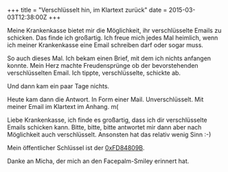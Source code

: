 +++
title = "Verschlüsselt hin, im Klartext zurück"
date = 2015-03-03T12:38:00Z
+++


Meine Krankenkasse bietet mir die Möglichkeit, ihr verschlüsselte Emails zu schicken. Das finde ich großartig. Ich freue mich jedes Mal heimlich, wenn ich meiner Krankenkasse eine Email schreiben darf oder sogar muss.

So auch dieses Mal. Ich bekam einen Brief, mit dem ich nichts anfangen konnte. Mein Herz machte Freudensprünge ob der bevorstehenden verschlüsselten Email. Ich tippte, verschlüsselte, schickte ab.

Und dann kam ein paar Tage nichts.

Heute kam dann die Antwort. In Form einer Mail. Unverschlüsselt. Mit meiner Email im Klartext im Anhang. m(

Liebe Krankenkasse, ich finde es großartig, dass ich dir verschlüsselte Emails schicken kann. Bitte, bitte, bitte antwortet mir dann aber nach Möglichkeit auch verschlüsselt. Ansonsten hat das relativ wenig Sinn :-)

Mein öffentlicher Schlüssel ist der [0xFD84809B](http://pgp.mit.edu/pks/lookup?op=vindex&search=0x19FB630EFD84809B).

Danke an Micha, der mich an den Facepalm-Smiley erinnert hat.

